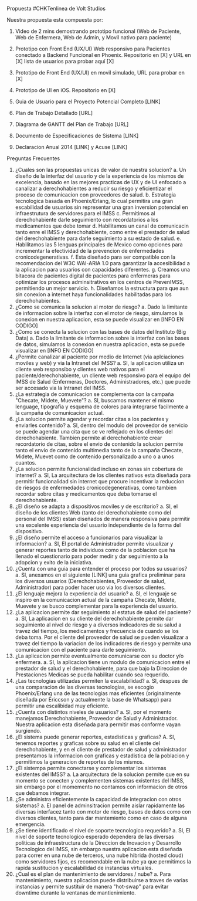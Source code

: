 Propuesta #CHKTenlinea de Volt Studios

Nuestra propuesta esta compuesta por:

1. Video de 2 mins demostrando prototipo funcional (Web de Paciente, Web de Enfermera, Web de Admin, y Movil nativo para paciente)

2. Prototipo  con Front End (UX/UI) Web responsivo para Pacientes conectado a Backend Funcional en Phoenix. Repositorio en [X] y URL en [X] lista de usuarios para probar aquí [X]

3. Prototipo de Front End (UX/UI) en movil simulado, URL para probar en [X]

4. Prototipo de UI en iOS. Repositorio en [X]

5. Guia de Usuario para el Proyecto Potencial Completo [LINK]

6. Plan de Trabajo Detallado [URL]

7. Diagrama de GANTT del Plan de Trabajo [URL]

8. Documento de Especificaciones de Sistema [LINK]

9. Declaracion Anual 2014 [LINK] y Acuse  [LINK] 



Preguntas Frecuentes

1. ¿Cuales son las propuestas unicas de valor de nuestra solucion?
a. Un diseño de la interfaz del usuario y de la experiencia de los mismos de excelencia, basado en las mejores practicas de UX y de UI enfocado a canalizar a derechohabientes a reducir su riesgo y eficientizar el proceso de comunicacion con proveedores de salud.
b. Estrategia tecnologica basada en Phoenix/Erlang, lo cual permitira una gran escabilidad de usuarios sin representar una gran inversion potencial en infraestrutura de servidores para el IMSS
c. Permitimos al derechohabiente darle seguimiento con recordatorios a los medicamentos que debe tomar
d. Habilitamos un canal de comunicacin tanto enre el IMSS y derechohabiente, como entre el prestador de salud del derechohabiente para darle seguimiento a su estado de salud.
e. Habilitamos las 5 lenguas principales de Mexico como opciones para incrementar la efectividad de la prevencion de enfermedades cronicodegenerativas.
f. Esta diseñado para ser compatible con la recomendacion del W3C WAI-ARIA 1.0 para garantizar la accesibilidad a la aplicacion para usuarios con capacidades diferentes.
g. Creamos una bitacora de pacientes digital de pacientes para enfermeras para optimizar los procesos adminsitrativos en los centros de PrevenIMSS, permitiendo un mejor servicio.
h. Diseñamos la estructura para que aun sin conexion a internet haya funcionalidades habilitadas para los derechohabientes. 
2. ¿Como se comunica la solucion al motor de riesgo?
a. Dado la limitante de informacion sobre la interfaz con el motor de riesgo, simulamos la conexion en nuestra aplicacion, esta se puede visualizar en [INFO EN CODIGO]
3. ¿Como se conecta la solucion con las bases de datos del Instituto (Big Data)
a. Dado la limitante de informacion sobre la interfaz con las bases de datos, simulamos la conexion en nuestra aplicacion, esta se puede visualizar en [INFO EN CODIGO]
4. ¿Permite canalizar al paciente por medio de Internet (via aplciaciones moviles y web) y via la Intranet del IMSS?
a. SI, la aplicacion utiliza un cliente web responsibo y clientes web nativos para el paciente/derechohabiente, un cliente web responsivo para el equipo del IMSS de Salud (Enfermeras, Doctores, Administradores, etc.) que puede ser accesado via la Intranet del IMSS. 
4. ¿La estrategia de comunicacion se complementa con la campaña "Checate, Midete, Muevete"?
a. SI, buscamos mantener el mismo lenguage, tipografia y esquema de colores para integrarse facilmente a la campaña de comunicacion actual.
5. ¿La solucion permite agendar y recordar citas a los pacientes y enviarles contenido?
a. SI, dentro del modulo del proveedor de servicio se puede agendar una cita que se ve reflejado en los clientes del derechohabiente. Tambien permite al derechohabiente crear recordatorio de citas, sobre el envio de contenido la solucion permite tanto el envio de contenido multimedia tanto de la campaña Checate, Midete, Muevet como de contenido personalizado a uno o a unos cuantos. 
6. ¿La solucion permite funcionalidad incluso en zonas sin cobertura de internet?
a. SI, La arquitectura de los clientes nativos esta diseñada para permitir funcionalidad sin internet que procure incentivar la reduccion de riesgos de enfermedades cronicodegenerativas, como tambien recordar sobre citas y medicamentos que deba tomarse el derechohabiente. 
7. ¿El diseño se adapta a dispositivos moviles y de escritorio?
a. SI, el diseño de los clientes Web (tanto del derechohabiente como del personal del IMSS) estan diseñados de manera responsiva para permitir una excelente experiencia del usuario independiente de la forma del dispositivo.
8. ¿El diseño permite el acceso a funcionarios para visualizar la informacion?
a. SI, El portal de Administrador permite visualizar y generar reportes tanto de individuos como de la poblacion que ha llenado el cuestionario para poder medir y dar seguimiento a la adopcion y exito de la iniciativa.
9. ¿Cuenta con una guia para entender el proceso por todos su usuarios?
a. SI, anexamos en el siguiente [LINK] una guia grafica preliminar para los diversos usuarios (Derechohabientes, Proveedor de salud, Administrador) para poder hacer uso via los diversos clientes.
10. ¿El lenguaje mejora la experiencia del usuario?
a. SI, el lenguaje se inspiro en la comunicacion actual de la campaña Checate, Midete, Muevete y se busco complementar para la experiencia del usuario. 
11. ¿La aplicacion permite dar seguimiento al estatus de salud del paciente?
a. SI, La aplicacion en su cliente del derechohabiente permite dar seguimiento al nivel de riesgo y a diversos indicadores de su salud a travez del tiempo, los medicamentos y frecuencia de cuando se los deba toma. Por el cliente del proveedor de salud se pueden visualizar a travez del tiempo la variacion de los indicadores de riesgo y permite una comunicacion con el paciente para darle seguimiento. 
12. ¿La aplicacion permite eventualmente comunicarse con su doctor y/o enfermera.
a. SI, la aplicacion tiene un modulo de comunicacion entre el prestador de salud y el derechohabiente, para que bajo la Direccion de Prestaciones Medicas se pueda habilitar cuando sea requerido.
13. ¿Las tecnologias utilizadas permiten la escalabilidad?
a. SI, despues de una comparacion de las diversas tecnologias, se escogio Phoenix/Erlang una de las tecnologias mas eficientes (originalmente diseñada por Ericcson y actualmente la base de Whatsapp) para permitir una escalibidad muy eficiente.
14. ¿Cuenta con distintos niveles de usuarios?
a. SI, por el momento manejamos Derechohabiente, Proveedor de Salud y Administrador. Nuestra aplicacion esta diseñada para permitir mas conforme vayan surgiendo.
15. ¿El sistema puede generar reportes, estadisticas y graficas?
A. SI, tenemos reportes y graficas sobre su salud en el cliente del derechohabiente, y en el cliente de prestador de salud y administrador presentamos la informacion con graficas y estadistica de la poblacion y permitimos la generacion de reportes de los mismos.
16. ¿El sistempa permite conectarse y complementar los sistemas existentes del IMSS?
a. La arquitectura de la solucion permite que en su momento se conecten y complementen sistemas existentes del IMSS, sin embargo por el momemento no contamos con informacion de otros que debamos integrar. 
17. ¿Se administra eficientemente la capacidad de integracion con otros sistemas?
a. El panel de adminsitracion permite aislar rapidamente las diversas interfacez tanto con motor de riesgo, bases de datos como con diversos clientes, tanto para dar mantemiento como en caso de alguna emergencia. 
18. ¿Se tiene identificado el nivel de soporte tecnologico requerido?
a. SI, El nivel de soporte tecnologico esperado dependera de las diversas politicas de infraestructura de la Direccion de Inovacion y Desarrollo Tecnologico del IMSS, sin embargo nuestra aplicacion esta diseñada para correr en una nube de terceros, una nube hibrida (hosted cloud) como servidores fijos, es recomendable en la nube ya que permitimos la rapida sustitucion y escalabilidad de instancias virtuales.
19. ¿Cual es el plan de mantenimiento de servidores / nube?
a. Para mantenimiento, nuestra aplicacion puede distribuirse a traves de varias instancias y permite sustituir de manera "hot-swap" para evitar downtime durante la ventanas de mantienimiento. 
